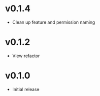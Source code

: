 # v0.1.4
* Clean up feature and permission naming

# v0.1.2
* View refactor

# v0.1.0
* Initial release
